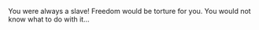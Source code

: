 ---
---
You were always a slave! Freedom would be torture for you. You would not know what to do with it...
